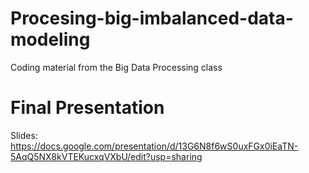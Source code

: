# Procesing-big-imbalanced-data-modeling
Coding material from the Big Data Processing class <br>
# Final Presentation
Slides: https://docs.google.com/presentation/d/13G6N8f6wS0uxFGx0iEaTN-5AqQ5NX8kVTEKucxqVXbU/edit?usp=sharing
